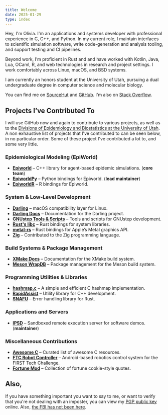 ```yaml
---
title: Welcome
date: 2025-01-29
type: index
---
```

Hey, I'm Olivia. I'm an applications and systems developer with professional experience in C, C++, and Python. In my current role, I maintain interfaces to scientific simulation software, write code-generation and analysis tooling, and support testing and CI pipelines.

Beyond work, I’m proficient in Rust and and have worked with Kotlin, Java, Lua, OCaml, R, and web technologies in research and project settings. I work comfortably across Linux, macOS, and BSD systems.

I am currently an honors student at the University of Utah, pursuing a dual undergraduate degree in computer science and molecular biology.

You can find me on [SourceHut](https://sr.ht/~oliviabanks) and [GitHub](https://github.com/olivia-banks). I'm also on [Stack Overflow](https://stackoverflow.com/users/11657235/olivia-banks).

## Projects I’ve Contributed To

I will use GitHub now and again to contribute to various projects, as well as to the [Divisions of Epidemiology and Biostatistics at the University of Utah](https://github.com/UofUEpiBio). A non exhaustive list of projects that I've contributed to can be seen below, in no particular order. Some of these project I've contributed a lot to, and some very little.

### Epidemiological Modeling (EpiWorld)
- [**Epiworld**](https://github.com/UofUEpiBio/epiworld) – C++ library for agent-based epidemic simulations. (**core team**)
- [**EpiworldPy**](https://github.com/UofUEpiBio/epiworldpy) – Python bindings for Epiworld. (**lead maintainer**)
- [**EpiworldR**](https://github.com/UofUEpiBio/epiworldr) – R bindings for Epiworld.

### System & Low-Level Development
- [**Darling**](https://github.com/darlinghq/darling) – macOS compatibility layer for Linux.
- [**Darling Docs**](https://github.com/darlinghq/darling-docs) – Documentation for the Darling project.
- [**GNUstep Tools & Scripts**](https://github.com/gnustep/tools-scripts) – Tools and scripts for GNUstep development.
- [**Rust's libc**](https://github.com/rust-lang/libc) – Rust bindings for system libraries.
- [**metal-rs**](https://github.com/gfx-rs/metal-rs) – Rust bindings for Apple’s Metal graphics API.
- [**Zig**](https://github.com/ziglang/zig) – Contributed to the Zig programming language.

### Build Systems & Package Management
- [**XMake Docs**](https://github.com/xmake-io/xmake-docs) – Documentation for the XMake build system.
- [**Meson WrapDB**](https://github.com/mesonbuild/wrapdb) – Package management for the Meson build system.

### Programming Utilities & Libraries
- [**hashmap.c**](https://github.com/tidwall/hashmap.c) – A simple and efficient C hashmap implementation.
- [**RapidAssist**](https://github.com/end2endzone/RapidAssist) – Utility library for C++ development.
- [**SNAFU**](https://github.com/shepmaster/snafu) – Error handling library for Rust.

### Applications and Servers
- [**IPSD**](https://github.com/UofUEpiBio/IPSD) – Sandboxed remote execution server for software demos. (**maintainer**)

### Miscellaneous Contributions
- [**Awesome C**](https://github.com/oz123/awesome-c) – Curated list of awesome C resources.
- [**FTC Robot Controller**](https://github.com/FirstTechChallenge/ftcrobotcontroller) – Android-based robotics control system for the FIRST Tech Challenge.
- [**Fortune Mod**](https://github.com/shlomif/fortune-mod) – Collection of fortune cookie-style quotes.

## Also,

If you have something important you want to say to me, or want to verify that you're not dealing with an imposter, you can view my [PGP public key](/files/pgp.txt) online. Also, [the FBI has not been here](/files/warrant-canary.jpg).
